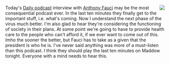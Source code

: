 <img src="http://scripting.com/images/2019/02/27/crush.png" border="0" align="right">Today's <a href="https://www.nytimes.com/2020/04/02/podcasts/the-daily/coronavirus-fauci.html">Daily podcast</a> interview with <a href="https://en.wikipedia.org/wiki/Anthony_Fauci">Anthony Fauci</a> may be the most consequential podcast ever. In the last ten minutes they finally get to the important stuff, i.e. what's coming. Now I understand the next phase of the virus much better. I'm also glad to hear they're considering the functioning of society in their plans. At some point we're going to have to provide health care to the people who can't afford it, if we ever want to come out of this. Imho the sooner the better, but Fauci has to take as a given that the president is who he is. I've never said anything was more of a must-listen than this podcast. I think they should play the last ten minutes on Maddow tonight. Everyone with a mind needs to hear this. 
